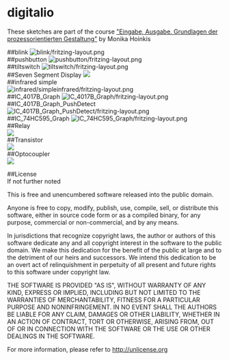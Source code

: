 digitalio
=========

These sketches are part of the course ["Eingabe, Ausgabe. Grundlagen der prozessorientierten Gestaltung"](https://incom.org/workspace/4693) by Monika Hoinkis


##blink
![blink/fritzing-layout.png](blink/fritzing-layout.png)  
##pushbutton
![pushbutton/fritzing-layout.png](pushbutton/fritzing-layout.png)  
##tiltswitch
![tiltswitch/fritzing-layout.png](tiltswitch/fritzing-layout.png)  
##Seven Segment Display
![](SevenSegmentDisplay/fritzing-layout.png)  
##infrared simple  
![infrared/simpleinfrared/fritzing-layout.png](infrared/simpleinfrared/fritzing-layout.png)  
##IC_4017B_Graph
![IC_4017B_Graph/fritzing-layout.png](IC_4017B_Graph/fritzing-layout.png)  
##IC_4017B_Graph_PushDetect
![IC_4017B_Graph_PushDetect/fritzing-layout.png](IC_4017B_Graph_PushDetect/fritzing-layout.png)  
##IC_74HC595_Graph
![IC_74HC595_Graph/fritzing-layout.png](IC_74HC595_Graph/fritzing-layout.png)  
##Relay  
![](relay/fritzing-layout.png)  
##Transistor  
![](transistor/fritzing-layout.png)  
##Optocoupler  
![](optocoupler/fritzing-layout.png)  

##License  
If not further noted 

This is free and unencumbered software released into the public domain.  

Anyone is free to copy, modify, publish, use, compile, sell, or distribute this software, either in source code form or as a compiled binary, for any purpose, commercial or non-commercial, and by any means.  

In jurisdictions that recognize copyright laws, the author or authors of this software dedicate any and all copyright interest in the software to the public domain. We make this dedication for the benefit of the public at large and to the detriment of our heirs and successors. We intend this dedication to be an overt act of relinquishment in perpetuity of all present and future rights to this software under copyright law.  

THE SOFTWARE IS PROVIDED "AS IS", WITHOUT WARRANTY OF ANY KIND, EXPRESS OR IMPLIED, INCLUDING BUT NOT LIMITED TO THE WARRANTIES OF MERCHANTABILITY, FITNESS FOR A PARTICULAR PURPOSE AND NONINFRINGEMENT. IN NO EVENT SHALL THE AUTHORS BE LIABLE FOR ANY CLAIM, DAMAGES OR OTHER LIABILITY, WHETHER IN AN ACTION OF CONTRACT, TORT OR OTHERWISE, ARISING FROM, OUT OF OR IN CONNECTION WITH THE SOFTWARE OR THE USE OR OTHER DEALINGS IN THE SOFTWARE.  

For more information, please refer to <http://unlicense.org>  


